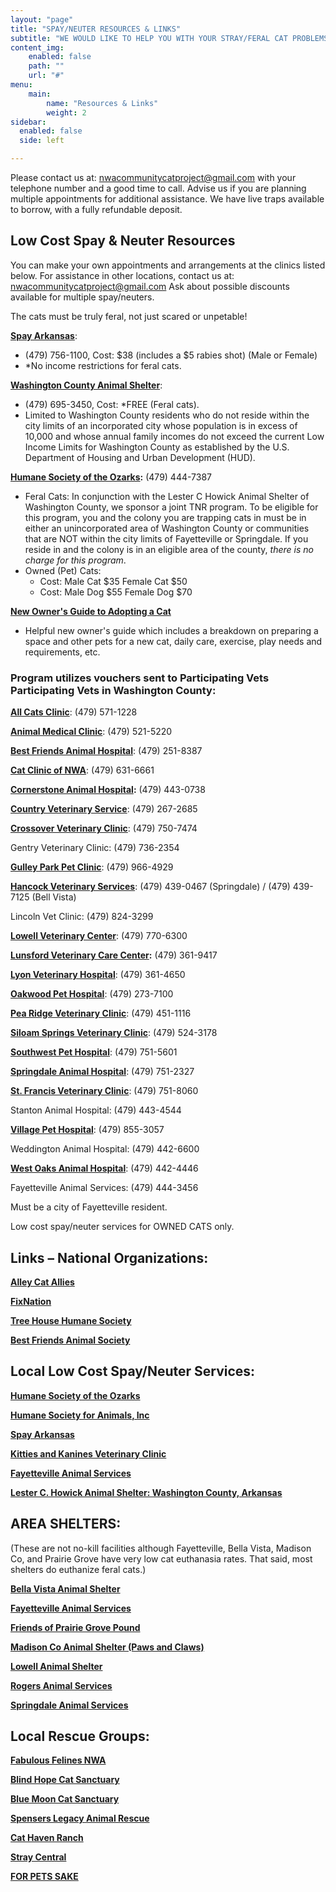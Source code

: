 ```yaml
---
layout: "page"
title: "SPAY/NEUTER RESOURCES & LINKS"
subtitle: "WE WOULD LIKE TO HELP YOU WITH YOUR STRAY/FERAL CAT PROBLEMS!"
content_img:
    enabled: false
    path: ""
    url: "#"
menu:
    main:
        name: "Resources & Links"
        weight: 2
sidebar:
  enabled: false
  side: left

---
```


Please contact us at: [nwacommunitycatproject@gmail.com](mailto:nwacommunitycatproject@gmail.com "NWACCP EMAIL") with your telephone number and a good time to call. Advise us if you are planning multiple appointments for additional assistance. We have live traps available to borrow, with a fully refundable deposit.

## **Low Cost Spay & Neuter Resources**

You can make your own appointments and arrangements at the clinics listed below. For assistance in other locations, contact us at: nwacommunitycatproject@gmail.com Ask about possible discounts available for multiple spay/neuters.

The cats must be truly feral, not just scared or unpetable!

[**Spay Arkansas**](http://spayarkansas.org/):

* (479) 756-1100, Cost: $38 (includes a $5 rabies shot) (Male or Female)
* *No income restrictions for feral cats.

[**Washington County Animal Shelter**](https://www.co.washington.ar.us/government/departments-a-e/animal-shelter):

* (479) 695-3450, Cost: *FREE (Feral cats).
* Limited to Washington County residents who do not reside within the city limits of an incorporated city whose population is in excess of 10,000 and whose annual family incomes do not exceed the current Low Income Limits for Washington County as established by the U.S. Department of Housing and Urban Development (HUD).

[**Humane Society of the Ozarks**](https://hsozarks.org/programs/feral-cats-tnr-program/)**:** (479) 444-7387

* Feral Cats: In conjunction with the Lester C Howick Animal Shelter of Washington County, we sponsor a joint TNR program. To be eligible for this program, you and the colony you are trapping cats in must be in either an unincorporated area of Washington County or communities that are NOT within the city limits of Fayetteville or Springdale. If you reside in and the colony is in an eligible area of the county, _there is no charge for this program_.
* Owned (Pet) Cats:
  * Cost: Male Cat $35 Female Cat $50
  * Cost: Male Dog $55 Female Dog $70

[**New Owner's Guide to Adopting a Cat**](https://www.grove.co/welcome/cat-adoption-guide/)

* Helpful new owner's guide which includes a breakdown on preparing a space and other pets for a new cat, daily care, exercise, play needs and requirements, etc.

### Program utilizes vouchers sent to Participating Vets Participating Vets in Washington County:

[**All Cats Clinic**](https://allcatsclinicfayar.com/): (479) 571-1228

[**Animal Medical Clinic**](http://www.animalmedicalclinicfayar.com/): (479) 521-5220

[**Best Friends Animal Hospital**](http://bfahph.com/): (479) 251-8387

[**Cat Clinic of NWA**](http://thecatclinicofnwarkansas.com/): (479) 631-6661

[**Cornerstone Animal Hospital**](https://www.cornerstoneah.net/)**:** (479) 443-0738

[**Country Veterinary Service**](http://www.fayettevillevet.net/): (479) 267-2685

[**Crossover Veterinary Clinic**](http://www.crossovervet.net/): (479) 750-7474

Gentry Veterinary Clinic: (479) 736-2354

[**Gulley Park Pet Clinic**](https://www.gulleyparkpets.com/): (479) 966-4929

[**Hancock Veterinary Services**](https://www.springdaleveterinarian.com/): (479) 439-0467 (Springdale) / (479) 439-7125 (Bell Vista)

Lincoln Vet Clinic: (479) 824-3299

[**Lowell Veterinary Center**](http://www.lowellvetcenter.com/): (479) 770-6300

[**Lunsford Veterinary Care Center**](http://lunsfordvet.com/)**:** (479) 361-9417

[**Lyon Veterinary Hospital**](https://www.lyonvethospital.com/): (479) 361-4650

[**Oakwood Pet Hospital**](http://www.oakwoodpethospital.com/): (479) 273-7100

[**Pea Ridge Veterinary Clinic**](https://pearidgeveterinary.com/): (479) 451-1116

[**Siloam Springs Veterinary Clinic**](http://siloamspringsvet.com/): (479) 524-3178

[**Southwest Pet Hospital**](https://southwestpethospital.com/): (479) 751-5601

[**Springdale Animal Hospital**](http://springdaleanimalhospital.com/): (479) 751-2327

[**St. Francis Veterinary Clinic**](https://stfrancisanimalhosp.net/): (479) 751-8060

Stanton Animal Hospital: (479) 443-4544

[**Village Pet Hospital**](http://villagepethospital.com/): (479) 855-3057

Weddington Animal Hospital: (479) 442-6600

[**West Oaks Animal Hospital**](http://www.westoaksanimal.com/home): (479) 442-4446

Fayetteville Animal Services: (479) 444-3456

Must be a city of Fayetteville resident.

Low cost spay/neuter services for OWNED CATS only.

## **Links – National Organizations:**

[**Alley Cat Allies**](https://www.alleycat.org/)

[**FixNation**](http://fixnation.org/)

[**Tree House Humane Society**](http://www.treehouseanimals.org/site/PageServer?pagename=home)

[**Best Friends Animal Society**](https://bestfriends.org/)

## **Local Low Cost Spay/Neuter Services:**

[**Humane Society of the Ozarks**](https://hsozarks.org/)

[**Humane Society for Animals, Inc**](http://humanesocietyanimals.org/)

[**Spay Arkansas**](http://spayarkansas.org/)

[**Kitties and Kanines Veterinary Clinic**](https://www.kittiesandkanines.com/)

[**Fayetteville Animal Services**](https://www.fayetteville-ar.gov/525/Animal-Services)

[**Lester C. Howick Animal Shelter: Washington County, Arkansas**](https://www.co.washington.ar.us/government/departments-a-e/animal-shelter)

## **AREA SHELTERS:**

(These are not no-kill facilities although Fayetteville, Bella Vista, Madison Co, and Prairie Grove have very low cat euthanasia rates. That said, most shelters do euthanize feral cats.)

[**Bella Vista Animal Shelter**](http://www.bellavista-animalshelter.org/)

[**Fayetteville Animal Services**](http://www.fayetteville-ar.gov/525/Animal-Services)

[**Friends of Prairie Grove Pound**](http://friendsofpgp.wixsite.com/fofpgp)

[**Madison Co Animal Shelter (Paws and Claws)**](https://www.thepetshelter.org/)

[**Lowell Animal Shelter**](http://www.lowellarkansas.gov/departments/animal-welfare/)

[**Rogers Animal Services**](http://rogersar.gov/272/Animal-Shelter)

[**Springdale Animal Services**](http://www.springdalear.gov/151/Adopt)

## **Local Rescue Groups:**

[**Fabulous Felines NWA**](http://www.fabulousfelinesnwa.com/)

[**Blind Hope Cat Sanctuary**](http://www.blindhopecats.org/index.php)

[**Blue Moon Cat Sanctuary**](http://valleyofthebluemoon.net/kitty_retirement/)

[**Spensers Legacy Animal Rescue**](http://spenserslegacy.org/)

[**Cat Haven Ranch**](http://www.cathavenranch.org/)

[**Stray Central**](https://www.adoptapet.com/adoption_rescue/69656-stray-central-farmington-arkansas)

[**FOR PETS SAKE**](http://www.for-pets-sake.org/)
